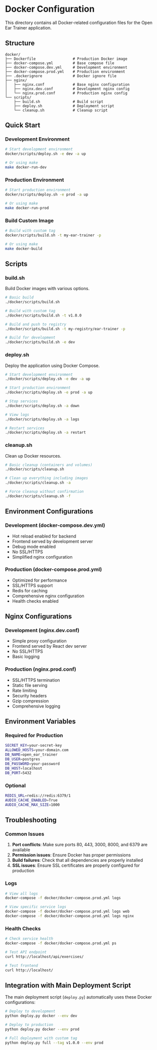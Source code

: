 # Docker Configuration

This directory contains all Docker-related configuration files for the Open Ear Trainer application.

## Structure

```
docker/
├── Dockerfile                 # Production Docker image
├── docker-compose.yml         # Base compose file
├── docker-compose.dev.yml     # Development environment
├── docker-compose.prod.yml    # Production environment
├── .dockerignore              # Docker ignore file
├── nginx/
│   ├── nginx.conf             # Base nginx configuration
│   ├── nginx.dev.conf         # Development nginx config
│   └── nginx.prod.conf        # Production nginx config
└── scripts/
    ├── build.sh               # Build script
    ├── deploy.sh              # Deployment script
    └── cleanup.sh             # Cleanup script
```

## Quick Start

### Development Environment
```bash
# Start development environment
docker/scripts/deploy.sh -e dev -a up

# Or using make
make docker-run-dev
```

### Production Environment
```bash
# Start production environment
docker/scripts/deploy.sh -e prod -a up

# Or using make
make docker-run-prod
```

### Build Custom Image
```bash
# Build with custom tag
docker/scripts/build.sh -t my-ear-trainer -p

# Or using make
make docker-build
```

## Scripts

### build.sh
Build Docker images with various options.

```bash
# Basic build
./docker/scripts/build.sh

# Build with custom tag
./docker/scripts/build.sh -t v1.0.0

# Build and push to registry
./docker/scripts/build.sh -t my-registry/ear-trainer -p

# Build for development
./docker/scripts/build.sh -e dev
```

### deploy.sh
Deploy the application using Docker Compose.

```bash
# Start development environment
./docker/scripts/deploy.sh -e dev -a up

# Start production environment
./docker/scripts/deploy.sh -e prod -a up

# Stop services
./docker/scripts/deploy.sh -a down

# View logs
./docker/scripts/deploy.sh -a logs

# Restart services
./docker/scripts/deploy.sh -a restart
```

### cleanup.sh
Clean up Docker resources.

```bash
# Basic cleanup (containers and volumes)
./docker/scripts/cleanup.sh

# Clean up everything including images
./docker/scripts/cleanup.sh -a

# Force cleanup without confirmation
./docker/scripts/cleanup.sh -f
```

## Environment Configurations

### Development (docker-compose.dev.yml)
- Hot reload enabled for backend
- Frontend served by development server
- Debug mode enabled
- No SSL/HTTPS
- Simplified nginx configuration

### Production (docker-compose.prod.yml)
- Optimized for performance
- SSL/HTTPS support
- Redis for caching
- Comprehensive nginx configuration
- Health checks enabled

## Nginx Configurations

### Development (nginx.dev.conf)
- Simple proxy configuration
- Frontend served by React dev server
- No SSL/HTTPS
- Basic logging

### Production (nginx.prod.conf)
- SSL/HTTPS termination
- Static file serving
- Rate limiting
- Security headers
- Gzip compression
- Comprehensive logging

## Environment Variables

### Required for Production
```bash
SECRET_KEY=your-secret-key
ALLOWED_HOSTS=your-domain.com
DB_NAME=open_ear_trainer
DB_USER=postgres
DB_PASSWORD=your-password
DB_HOST=localhost
DB_PORT=5432
```

### Optional
```bash
REDIS_URL=redis://redis:6379/1
AUDIO_CACHE_ENABLED=True
AUDIO_CACHE_MAX_SIZE=1000
```

## Troubleshooting

### Common Issues

1. **Port conflicts**: Make sure ports 80, 443, 3000, 8000, and 6379 are available
2. **Permission issues**: Ensure Docker has proper permissions
3. **Build failures**: Check that all dependencies are properly installed
4. **SSL issues**: Ensure SSL certificates are properly configured for production

### Logs
```bash
# View all logs
docker-compose -f docker/docker-compose.prod.yml logs

# View specific service logs
docker-compose -f docker/docker-compose.prod.yml logs web
docker-compose -f docker/docker-compose.prod.yml logs nginx
```

### Health Checks
```bash
# Check service health
docker-compose -f docker/docker-compose.prod.yml ps

# Test API endpoint
curl http://localhost/api/exercises/

# Test frontend
curl http://localhost/
```

## Integration with Main Deployment Script

The main deployment script (`deploy.py`) automatically uses these Docker configurations:

```bash
# Deploy to development
python deploy.py docker --env dev

# Deploy to production
python deploy.py docker --env prod

# Full deployment with custom tag
python deploy.py full --tag v1.0.0 --env prod
```
